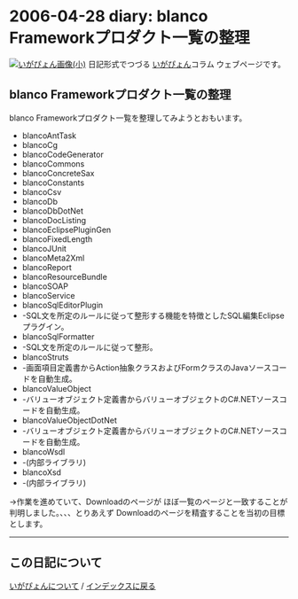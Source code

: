 2006-04-28 diary: blanco Frameworkプロダクト一覧の整理
=====================================================================================================
[![いがぴょん画像(小)](https://igapyon.github.io/diary/images/iga200306s.jpg "いがぴょん")](https://igapyon.github.io/diary/memo/memoigapyon.html) 日記形式でつづる [いがぴょん](https://igapyon.github.io/diary/memo/memoigapyon.html)コラム ウェブページです。

## blanco Frameworkプロダクト一覧の整理

blanco Frameworkプロダクト一覧を整理してみようとおもいます。
* blancoAntTask
* blancoCg
* blancoCodeGenerator
* blancoCommons
* blancoConcreteSax
* blancoConstants
* blancoCsv
* blancoDb
* blancoDbDotNet
* blancoDocListing
* blancoEclipsePluginGen
* blancoFixedLength
* blancoJUnit
* blancoMeta2Xml
* blancoReport
* blancoResourceBundle
* blancoSOAP
* blancoService
* blancoSqlEditorPlugin
* -SQL文を所定のルールに従って整形する機能を特徴としたSQL編集Eclipseプラグイン。
* blancoSqlFormatter
* -SQL文を所定のルールに従って整形。
* blancoStruts
* -画面項目定義書からAction抽象クラスおよびFormクラスのJavaソースコードを自動生成。
* blancoValueObject
* -バリューオブジェクト定義書からバリューオブジェクトのC#.NETソースコードを自動生成。
* blancoValueObjectDotNet
* -バリューオブジェクト定義書からバリューオブジェクトのC#.NETソースコードを自動生成。
* blancoWsdl
* -(内部ライブラリ)
* blancoXsd
* -(内部ライブラリ)

→作業を進めていて、Downloadのページが ほぼ一覧のページと一致することが判明しました。、、、とりあえず Downloadのページを精査することを当初の目標とします。


----------------------------------------------------------------------------------------------------

## この日記について
[いがぴょんについて](http://www.igapyon.jp/igapyon/diary/memo/memoigapyon.html) / [インデックスに戻る](https://igapyon.github.io/diary/idxall.html)
